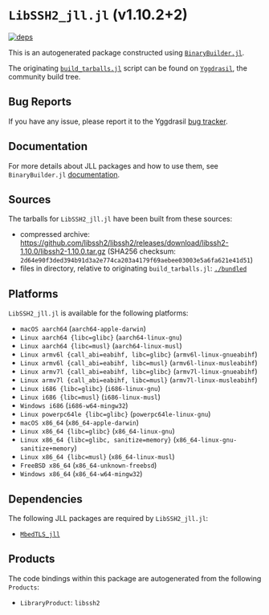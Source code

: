 # `LibSSH2_jll.jl` (v1.10.2+2)

[![deps](https://juliahub.com/docs/LibSSH2_jll/deps.svg)](https://juliahub.com/ui/Packages/LibSSH2_jll/K6mup?page=2)

This is an autogenerated package constructed using [`BinaryBuilder.jl`](https://github.com/JuliaPackaging/BinaryBuilder.jl).

The originating [`build_tarballs.jl`](https://github.com/JuliaPackaging/Yggdrasil/blob/0aafcb84be4a0964dff65417c3073d957d004d55/L/LibSSH2/build_tarballs.jl) script can be found on [`Yggdrasil`](https://github.com/JuliaPackaging/Yggdrasil/), the community build tree.

## Bug Reports

If you have any issue, please report it to the Yggdrasil [bug tracker](https://github.com/JuliaPackaging/Yggdrasil/issues).

## Documentation

For more details about JLL packages and how to use them, see `BinaryBuilder.jl` [documentation](https://docs.binarybuilder.org/stable/jll/).

## Sources

The tarballs for `LibSSH2_jll.jl` have been built from these sources:

* compressed archive: https://github.com/libssh2/libssh2/releases/download/libssh2-1.10.0/libssh2-1.10.0.tar.gz (SHA256 checksum: `2d64e90f3ded394b91d3a2e774ca203a4179f69aebee03003e5a6fa621e41d51`)
* files in directory, relative to originating `build_tarballs.jl`: [`./bundled`](https://github.com/JuliaPackaging/Yggdrasil/tree/0aafcb84be4a0964dff65417c3073d957d004d55/L/LibSSH2/bundled)

## Platforms

`LibSSH2_jll.jl` is available for the following platforms:

* `macOS aarch64` (`aarch64-apple-darwin`)
* `Linux aarch64 {libc=glibc}` (`aarch64-linux-gnu`)
* `Linux aarch64 {libc=musl}` (`aarch64-linux-musl`)
* `Linux armv6l {call_abi=eabihf, libc=glibc}` (`armv6l-linux-gnueabihf`)
* `Linux armv6l {call_abi=eabihf, libc=musl}` (`armv6l-linux-musleabihf`)
* `Linux armv7l {call_abi=eabihf, libc=glibc}` (`armv7l-linux-gnueabihf`)
* `Linux armv7l {call_abi=eabihf, libc=musl}` (`armv7l-linux-musleabihf`)
* `Linux i686 {libc=glibc}` (`i686-linux-gnu`)
* `Linux i686 {libc=musl}` (`i686-linux-musl`)
* `Windows i686` (`i686-w64-mingw32`)
* `Linux powerpc64le {libc=glibc}` (`powerpc64le-linux-gnu`)
* `macOS x86_64` (`x86_64-apple-darwin`)
* `Linux x86_64 {libc=glibc}` (`x86_64-linux-gnu`)
* `Linux x86_64 {libc=glibc, sanitize=memory}` (`x86_64-linux-gnu-sanitize+memory`)
* `Linux x86_64 {libc=musl}` (`x86_64-linux-musl`)
* `FreeBSD x86_64` (`x86_64-unknown-freebsd`)
* `Windows x86_64` (`x86_64-w64-mingw32`)

## Dependencies

The following JLL packages are required by `LibSSH2_jll.jl`:

* [`MbedTLS_jll`](https://github.com/JuliaBinaryWrappers/MbedTLS_jll.jl)

## Products

The code bindings within this package are autogenerated from the following `Products`:

* `LibraryProduct`: `libssh2`

